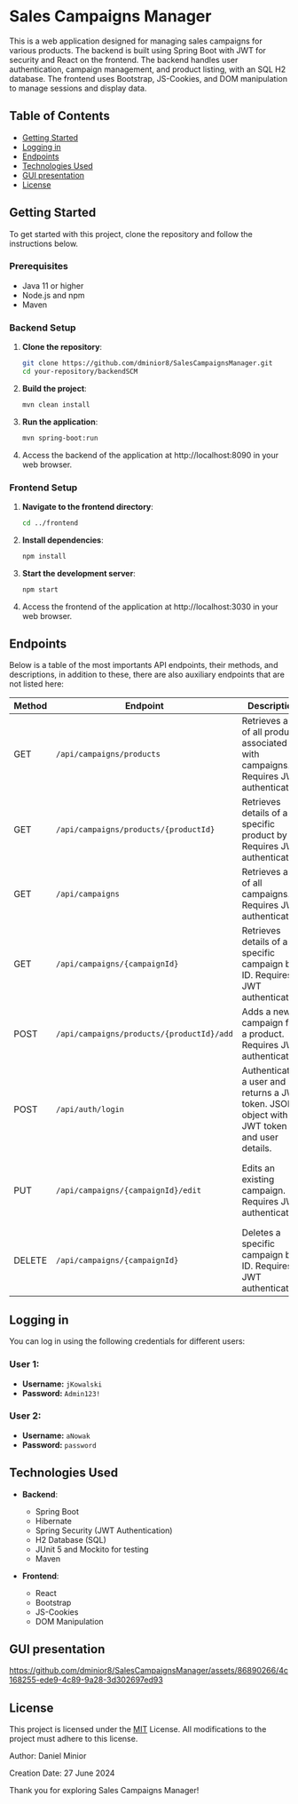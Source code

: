 # Sales Campaigns Manager

This is a web application designed for managing sales campaigns for various products. The backend is built using Spring Boot with JWT for security and React on the frontend. The backend handles user authentication, campaign management, and product listing, with an SQL H2 database. The frontend uses Bootstrap, JS-Cookies, and DOM manipulation to manage sessions and display data.

## Table of Contents
- [Getting Started](#getting-started)
- [Logging in](#logging-in)
- [Endpoints](#endpoints)
- [Technologies Used](#technologies-used)
- [GUI presentation](#gui-presentation)
- [License](#license)

## Getting Started

To get started with this project, clone the repository and follow the instructions below.

### Prerequisites

- Java 11 or higher
- Node.js and npm
- Maven

### Backend Setup

1. **Clone the repository**:
   ```bash
   git clone https://github.com/dminior8/SalesCampaignsManager.git
   cd your-repository/backendSCM
   ```

2. **Build the project**:
   ```bash
   mvn clean install
   ```

3. **Run the application**:
   ```bash
   mvn spring-boot:run
   ```
4. Access the backend of the application at http://localhost:8090 in your web browser.

### Frontend Setup

1. **Navigate to the frontend directory**:
   ```bash
   cd ../frontend
   ```

2. **Install dependencies**:
   ```bash
   npm install
   ```

3. **Start the development server**:
   ```bash
   npm start
   ```
4. Access the frontend of the application at http://localhost:3030 in your web browser.

## Endpoints

Below is a table of the most importants API endpoints, their methods, and descriptions, in addition to these, there are also auxiliary endpoints that are not listed here:

| Method | Endpoint                                   | Description                                                                           | Response                                          |
|--------|--------------------------------------------|---------------------------------------------------------------------------------------|---------------------------------------------------|
| GET    | `/api/campaigns/products`                  | Retrieves a list of all products associated with campaigns. Requires JWT authentication.| JSON array of product objects.                  |
| GET    | `/api/campaigns/products/{productId}`      | Retrieves details of a specific product by ID. Requires JWT authentication.            | JSON object with product details.                |
| GET    | `/api/campaigns`                           | Retrieves a list of all campaigns. Requires JWT authentication.                        | JSON array of campaign objects.                  |
| GET    | `/api/campaigns/{campaignId}`              | Retrieves details of a specific campaign by ID. Requires JWT authentication.           | JSON object with campaign details.               |
| POST   | `/api/campaigns/products/{productId}/add`  | Adds a new campaign for a product. Requires JWT authentication.                        | JSON object with result of adding campaign.      |
| POST   | `/api/auth/login`                          | Authenticates a user and returns a JWT token.	JSON object with JWT token and user details. | JSON object with JWT token and user details. |
| PUT    | `/api/campaigns/{campaignId}/edit`                           | Edits an existing campaign. Requires JWT authentication.             | JSON object with updated campaign details.       |
| DELETE | `/api/campaigns/{campaignId}`              | Deletes a specific campaign by ID. Requires JWT authentication.                        | JSON object confirming deletion.                 |


## Logging in

You can log in using the following credentials for different users:

### User 1:
- **Username:** `jKowalski`
- **Password:** `Admin123!`

### User 2:
- **Username:** `aNowak`
- **Password:** `password`


## Technologies Used

- **Backend**:
  - Spring Boot
  - Hibernate
  - Spring Security (JWT Authentication)
  - H2 Database (SQL)
  - JUnit 5 and Mockito for testing
  - Maven

- **Frontend**:
  - React
  - Bootstrap
  - JS-Cookies
  - DOM Manipulation


## GUI presentation
https://github.com/dminior8/SalesCampaignsManager/assets/86890266/4c168255-ede9-4c89-9a28-3d302697ed93



## License
This project is licensed under the [MIT](https://github.com/dminior8/SalesCampaingsManager/blob/main/LICENSE) License. All modifications to the project must adhere to this license.

Author: Daniel Minior

Creation Date: 27 June 2024

Thank you for exploring Sales Campaigns Manager!
